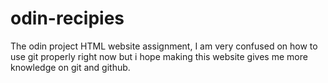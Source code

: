 # odin-recipies
The odin project HTML website assignment, I am very confused on how to use git properly right now but i hope making this website gives me more knowledge on git and github.
